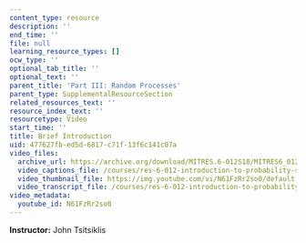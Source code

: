 ```yaml
---
content_type: resource
description: ''
end_time: ''
file: null
learning_resource_types: []
ocw_type: ''
optional_tab_title: ''
optional_text: ''
parent_title: 'Part III: Random Processes'
parent_type: SupplementalResourceSection
related_resources_text: ''
resource_index_text: ''
resourcetype: Video
start_time: ''
title: Brief Introduction
uid: 477627fb-ed5d-6817-c71f-13f6c141c07a
video_files:
  archive_url: https://archive.org/download/MITRES.6-012S18/MITRES6_012S18_L25-01_300k.mp4
  video_captions_file: /courses/res-6-012-introduction-to-probability-spring-2018/121666853a07564f95c3ae4c7ddfea9e_N61FzRr2so0.vtt
  video_thumbnail_file: https://img.youtube.com/vi/N61FzRr2so0/default.jpg
  video_transcript_file: /courses/res-6-012-introduction-to-probability-spring-2018/e9c53726b7f46f58d8ada3e9bf502bac_N61FzRr2so0.pdf
video_metadata:
  youtube_id: N61FzRr2so0
---
```


**Instructor:** John Tsitsiklis



